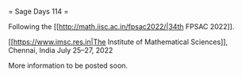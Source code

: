 = Sage Days 114 =

Following the [[http://math.iisc.ac.in/fpsac2022/|34th FPSAC 2022]].

[[https://www.imsc.res.in|The Institute of Mathematical Sciences]], Chennai, India
July 25–27, 2022

More information to be posted soon.

